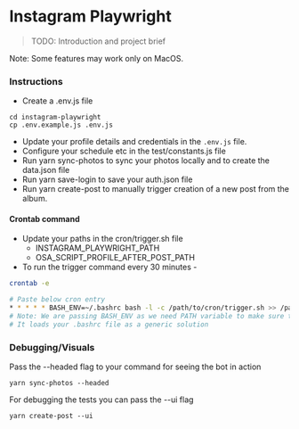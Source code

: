 # Instagram Playwright

> TODO: Introduction and project brief 

Note: Some features may work only on MacOS.

### Instructions
- Create a .env.js file
```
cd instagram-playwright
cp .env.example.js .env.js
```
- Update your profile details and credentials in the `.env.js` file.
- Configure your schedule etc in the test/constants.js file
- Run yarn sync-photos to sync your photos locally and to create the data.json file
- Run yarn save-login to save your auth.json file
- Run yarn create-post to manually trigger creation of a new post from the album.

#### Crontab command

- Update your paths in the cron/trigger.sh file
    - INSTAGRAM_PLAYWRIGHT_PATH
    - OSA_SCRIPT_PROFILE_AFTER_POST_PATH
- To run the trigger command every 30 minutes -
```bash
crontab -e

# Paste below cron entry
* * * * * BASH_ENV=~/.bashrc bash -l -c /path/to/cron/trigger.sh >> /path/to/cron/cron-runs.log 2>&1
# Note: We are passing BASH_ENV as we need PATH variable to make sure that executable commands like `yarn` are found. 
# It loads your .bashrc file as a generic solution
```
<!-- crontab -l | { cat; echo "* * * * * BASH_ENV=~/.bashrc bash -l -c /path/to/cron/trigger.sh >> /path/to/cron/cron-runs.log 2>&1; } | crontab - -->

### Debugging/Visuals
Pass the --headed flag to your command for seeing the bot in action
```
yarn sync-photos --headed
```

For debugging the tests you can pass the --ui flag
```
yarn create-post --ui
```
